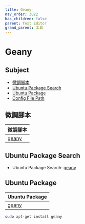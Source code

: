 ```yaml
---
title: Geany
nav_order: 3022
has_children: false
parent: Text Editor
grand_parent: 工具
---
```



# Geany


## Subject

* [微調腳本](#微調腳本)
* [Ubuntu Package Search](#debian-package-search)
* [Ubuntu Package](#debian-package)
* [Config File Path](#config-file-path)


## 微調腳本

| 微調腳本 |
| --- |
| [geany](https://github.com/samwhelp/debian-adjustment/tree/main/prototype/tool/geany) |


## Ubuntu Package Search

* Ubuntu Package Search: [geany](https://packages.ubuntu.com/search?keywords=geany)


## Ubuntu Package

| Ubuntu Package |
| --- |
| [geany](https://packages.ubuntu.com/noble/geany) |

``` sh
sudo apt-get install geany
```
